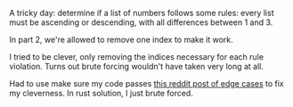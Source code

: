 A tricky day: determine if a list of numbers follows some rules: every list must be ascending or descending, with all differences between 1 and 3.

In part 2, we're allowed to remove one index to make it work.

I tried to be clever, only removing the indices necessary for each rule violation. Turns out brute forcing wouldn't have taken very long at all.

Had to use make sure my code passes [this reddit post of edge cases](https://www.reddit.com/r/adventofcode/comments/1h4shdu/2024_day_2_part2_edge_case_finder/) to fix my cleverness. In rust solution, I just brute forced.